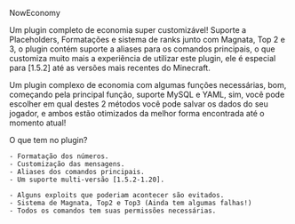 NowEconomy

Um plugin completo de economia super customizável! Suporte a Placeholders, Formatações e sistema de ranks junto com Magnata, Top 2 e 3, o plugin contém suporte a aliases para os comandos principais, o que customiza muito mais a experiência de utilizar este plugin, ele é especial para [1.5.2] até as versões mais recentes do Minecraft.

Um plugin complexo de economia com algumas funções necessárias, bom, começando pela principal função, suporte MySQL e YAML, sim, você pode escolher em qual destes 2 métodos você pode salvar os dados do seu jogador, e ambos estão otimizados da melhor forma encontrada até o momento atual!

O que tem no plugin?

    - Formatação dos números.
    - Customização das mensagens.
    - Aliases dos comandos principais.
    - Um suporte multi-versão [1.5.2-1.20].

    - Alguns exploits que poderiam acontecer são evitados.
    - Sistema de Magnata, Top2 e Top3 (Ainda tem algumas falhas!)
    - Todos os comandos tem suas permissões necessárias.
